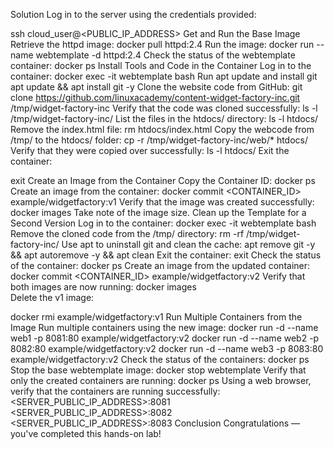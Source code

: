 Solution
Log in to the server using the credentials provided:

ssh cloud_user@<PUBLIC_IP_ADDRESS>
Get and Run the Base Image
Retrieve the httpd image:
docker pull httpd:2.4
Run the image:
docker run --name webtemplate -d httpd:2.4
Check the status of the webtemplate container:
docker ps
Install Tools and Code in the Container
Log in to the container:
docker exec -it webtemplate bash
Run apt update and install git
apt update && apt install git -y
Clone the website code from GitHub:
git clone  https://github.com/linuxacademy/content-widget-factory-inc.git /tmp/widget-factory-inc
Verify that the code was cloned successfully:
ls -l /tmp/widget-factory-inc/
List the files in the htdocs/ directory:
ls -l htdocs/
Remove the index.html file:
rm htdocs/index.html
Copy the webcode from /tmp/ to the htdocs/ folder:
cp -r /tmp/widget-factory-inc/web/* htdocs/
Verify that they were copied over successfully:
ls -l htdocs/
Exit the container:

exit
Create an Image from the Container
Copy the Container ID:
docker ps
Create an image from the container:
docker commit <CONTAINER_ID> example/widgetfactory:v1
Verify that the image was created successfully:
docker images
Take note of the image size.
Clean up the Template for a Second Version
Log in to the container:
docker exec -it webtemplate bash
Remove the cloned code from the /tmp/ directory:
rm -rf /tmp/widget-factory-inc/
Use apt to uninstall git and clean the cache:
apt remove git -y && apt autoremove -y && apt clean 
Exit the container:
exit
Check the status of the container:
docker ps
Create an image from the updated container:
docker commit <CONTAINER_ID> example/widgetfactory:v2
Verify that both images are now running:
docker images  
Delete the v1 image:

docker rmi example/widgetfactory:v1
Run Multiple Containers from the Image
Run multiple containers using the new image:
docker run -d --name web1 -p 8081:80 example/widgetfactory:v2
docker run -d --name web2 -p 8082:80 example/widgetfactory:v2
docker run -d --name web3 -p 8083:80 example/widgetfactory:v2
Check the status of the containers:
docker ps
Stop the base webtemplate image:
docker stop webtemplate
Verify that only the created containers are running:
docker ps
Using a web browser, verify that the containers are running successfully:
<SERVER_PUBLIC_IP_ADDRESS>:8081
<SERVER_PUBLIC_IP_ADDRESS>:8082
<SERVER_PUBLIC_IP_ADDRESS>:8083
Conclusion
Congratulations — you've completed this hands-on lab!